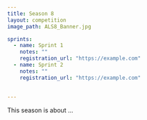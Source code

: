 ```yaml
---
title: Season 8
layout: competition
image_path: ALS8_Banner.jpg

sprints:
  - name: Sprint 1
    notes: ""
    registration_url: "https://example.com"
  - name: Sprint 2
    notes: ""
    registration_url: "https://example.com"
     
  
---
```


This season is about ... 
